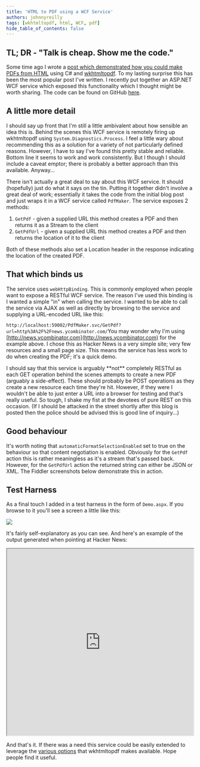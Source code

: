 ```yaml
---
title: 'HTML to PDF using a WCF Service'
authors: johnnyreilly
tags: [wkhtmltopdf, html, WCF, pdf]
hide_table_of_contents: false
---
```


## TL; DR - "Talk is cheap. Show me the code."

Some time ago I wrote a [post which demonstrated how you could make PDFs from HTML](http://icanmakethiswork.blogspot.com/2012/04/making-pdfs-from-html-in-c-using.html) using C# and [wkhtmltopdf](http://code.google.com/p/wkhtmltopdf/). To my lasting surprise this has been the most popular post I've written. I recently put together an ASP.NET WCF service which exposed this functionality which I thought might be worth sharing. The code can be found on GitHub [here](https://github.com/johnnyreilly/PdfMakerWcfService).

## A little more detail

I should say up front that I'm still a little ambivalent about how sensible an idea this is. Behind the scenes this WCF service is remotely firing up wkhtmltopdf using `System.Diagnostics.Process`. I feel a little wary about recommending this as a solution for a variety of not particularly defined reasons. However, I have to say I've found this pretty stable and reliable. Bottom line it seems to work and work consistently. But I though I should include a caveat emptor; there is probably a better approach than this available. Anyway...

There isn't actually a great deal to say about this WCF service. It should (hopefully) just do what it says on the tin. Putting it together didn't involve a great deal of work; essentially it takes the code from the initial blog post and just wraps it in a WCF service called `PdfMaker`. The service exposes 2 methods:

1. `GetPdf` \- given a supplied URL this method creates a PDF and then returns it as a Stream to the client
2. `GetPdfUrl` \- given a supplied URL this method creates a PDF and then returns the location of it to the client

Both of these methods also set a Location header in the response indicating the location of the created PDF.

## That which binds us

The service uses `webHttpBinding`. This is commonly employed when people want to expose a RESTful WCF service. The reason I've used this binding is I wanted a simple "in" when calling the service. I wanted to be able to call the service via AJAX as well as directly by browsing to the service and supplying a URL-encoded URL like this:

`http://localhost:59002/PdfMaker.svc/GetPdf?url=http%3A%2F%2Fnews.ycombinator.com/`You may wonder why I'm using [http://news.ycombinator.com](http://news.ycombinator.com) for the example above. I chose this as Hacker News is a very simple site; very few resources and a small page size. This means the service has less work to do when creating the PDF; it's a quick demo.

I should say that this service is arguably \*\*not\*\* completely RESTful as each GET operation behind the scenes attempts to create a new PDF (arguably a side-effect). These should probably be POST operations as they create a new resource each time they're hit. However, if they were I wouldn't be able to just enter a URL into a browser for testing and that's really useful. So tough, I shake my fist at the devotees of pure REST on this occasion. (If I should be attacked in the street shortly after this blog is posted then the police should be advised this is good line of inquiry...)

## Good behaviour

It's worth noting that `automaticFormatSelectionEnabled` set to true on the behaviour so that content negotiation is enabled. Obviously for the `GetPdf` action this is rather meaningless as it's a stream that's passed back. However, for the `GetPdfUrl` action the returned string can either be JSON or XML. The Fiddler screenshots below demonstrate this in action.

## Test Harness

As a final touch I added in a test harness in the form of `Demo.aspx`. If you browse to it you'll see a screen a little like this:

![](https://2.bp.blogspot.com/-zoyt7ufl9FQ/UOVmD0VPh0I/AAAAAAAAAYE/DnmZmbx-Mxc/s400/PdfMakerDemo.png)

It's fairly self-explanatory as you can see. And here's an example of the output generated when pointing at Hacker News:

<iframe src="https://docs.google.com/file/d/0B87K8-qxOZGFMGNCUWRneUFsVFU/preview" width="500" height="500"></iframe>

And that's it. If there was a need this service could be easily extended to leverage the [various options](http://madalgo.au.dk/~jakobt/wkhtmltoxdoc/wkhtmltopdf-0.9.9-doc.html) that wkhtmltopdf makes available. Hope people find it useful.
